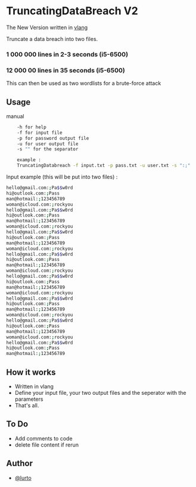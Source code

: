 
# TruncatingDataBreach V2

The New Version written in [vlang](https://vlang.io/)

Truncate a data breach into two files.

### 1 000 000 lines in 2-3 seconds (i5-6500)
### 12 000 00 lines in 35 seconds (i5-6500)

This can then be used as two wordlists for a brute-force attack

## Usage

manual
```bash
	-h for help
	-f for input file
	-p for password output file
	-u for user output file
	-s "" for the separator

	example :
	TruncatingDatabreach -f input.txt -p pass.txt -u user.txt -s ":;" 
```


Input example (this will be put into two files) : 
```bash
hello@gmail.com:;Pa$$w0rd
hi@outlook.com:;Pass
man@hotmail:;123456789
woman@icloud.com:;rockyou
hello@gmail.com:;Pa$$w0rd
hi@outlook.com:;Pass
man@hotmail:;123456789
woman@icloud.com:;rockyou
hello@gmail.com:;Pa$$w0rd
hi@outlook.com:;Pass
man@hotmail:;123456789
woman@icloud.com:;rockyou
hello@gmail.com:;Pa$$w0rd
hi@outlook.com:;Pass
man@hotmail:;123456789
woman@icloud.com:;rockyou
hello@gmail.com:;Pa$$w0rd
hi@outlook.com:;Pass
man@hotmail:;123456789
woman@icloud.com:;rockyou
hello@gmail.com:;Pa$$w0rd
hi@outlook.com:;Pass
man@hotmail:;123456789
woman@icloud.com:;rockyou
hello@gmail.com:;Pa$$w0rd
hi@outlook.com:;Pass
man@hotmail:;123456789
woman@icloud.com:;rockyou
hello@gmail.com:;Pa$$w0rd
hi@outlook.com:;Pass
man@hotmail:;123456789
```

## How it works
- Written in vlang
- Define your input file, your two output files and the seperator with the parameters
- That's all. 

## To Do
- Add comments to code
- delete file content if rerun

## Author
- [@lurto](https://www.github.com/lurto)
